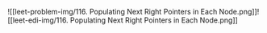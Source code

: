 ![[leet-problem-img/116. Populating Next Right Pointers in Each Node.png]]![[leet-edi-img/116. Populating Next Right Pointers in Each Node.png]]